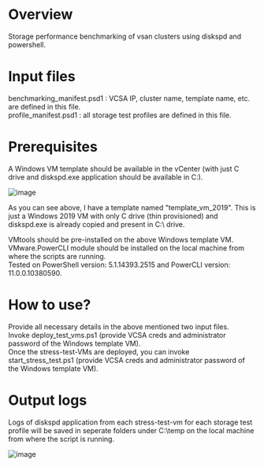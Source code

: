 # Overview
Storage performance benchmarking of vsan clusters using diskspd and powershell.

# Input files
benchmarking_manifest.psd1  : VCSA IP, cluster name, template name, etc. are defined in this file. <br />
profile_manifest.psd1       : all storage test profiles are defined in this file. <br />

# Prerequisites
A Windows VM template should be available in the vCenter (with just C drive and diskspd.exe application should be available in C:\).<br />

![image](https://user-images.githubusercontent.com/30316226/54984601-30fc9a00-4fd5-11e9-886e-deac7f947d39.png)

As you can see above, I have a template named "template_vm_2019". This is just a Windows 2019 VM with only C drive (thin provisioned) and diskspd.exe is already copied and present in C:\ drive. <br /> 

VMtools should be pre-installed on the above Windows template VM. <br />
VMware.PowerCLI module should be installed on the local machine from where the scripts are running. <br />
Tested on PowerShell version: 5.1.14393.2515 and PowerCLI version: 11.0.0.10380590. <br />

# How to use?
Provide all necessary details in the above mentioned two input files. <br />
Invoke deploy_test_vms.ps1 (provide VCSA creds and administrator password of the Windows template VM). <br />
Once the stress-test-VMs are deployed, you can invoke start_stress_test.ps1 (provide VCSA creds and administrator password of the Windows template VM). <br />

# Output logs
Logs of diskspd application from each stress-test-vm for each storage test profile will be saved in seperate folders under C:\temp on the local machine from where the script is running. <br />

![image](https://user-images.githubusercontent.com/30316226/54985328-9ef59100-4fd6-11e9-8338-da88aa2f5fe7.png)
